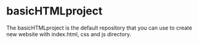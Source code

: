 # basicHTMLproject
The basicHTMLproject is the default repository that you can use to create new website with index.html, css and js directory.
